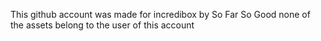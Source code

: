 This github account was made for incredibox by So Far So Good none of the assets belong to the user of this account
